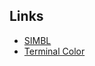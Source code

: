 ## Links
* [SIMBL](http://www.culater.net/software/SIMBL/SIMBL.php)
* [Terminal Color](http://github.com/brodie/terminalcolours/downloads)